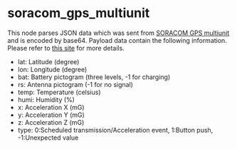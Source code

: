 # soracom_gps_multiunit
This node parses JSON data which was sent from <a href="https://soracom.jp/products/kit/gps_multiunit/" target="_new">SORACOM GPS multiunit</a> and is encoded by base64.
Payload data contain the following information. Please refer to <a href="https://dev.soracom.io/jp/gps_multiunit/how-it-works/" target="_blank">this site</a> for more details.
<ul>
    <li>lat: Latitude (degree)</li>
    <li>lon: Longitude (degree)</li>
    <li>bat: Battery pictogram (three levels, -1 for charging)</li>
    <li>rs: Antenna pictogram (-1 for no signal)</li>
    <li>temp: Temperature (celsius)</li>
    <li>humi: Humidity (%)</li>
    <li>x: Acceleration X (mG)</li>
    <li>y: Acceleration Y (mG)</li>
    <li>z: Acceleration Z (mG)</li>
    <li>type: 0:Scheduled transmission/Acceleration event, 1:Button push, -1:Unexpected value</li>
</ul>
